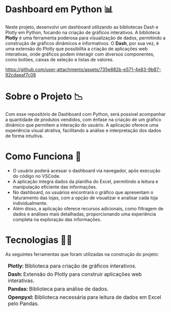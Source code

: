 # Dashboard em Python 📊
Neste projeto, desenvolvi um dashboard utilizando as bibliotecas Dash e Plotly em Python, focando na criação de gráficos interativos. A biblioteca **Plotly** é uma ferramenta poderosa para visualização de dados, permitindo a construção de gráficos dinâmicos e informativos. O **Dash**, por sua vez, é uma extensão do Plotly que possibilita a criação de aplicações web interativas, onde gráficos podem interagir com diversos componentes, como botões, caixas de seleção e listas de valores.

https://github.com/user-attachments/assets/735e882b-e571-4e83-9b87-92cdaeaf7c08

# Sobre o Projeto 📉
Com esse repositório de Dashboard com Python, será possível acompanhar a quantidade de produtos vendidos, com ênfase na criação de um gráfico dinâmico que permitem a interação do usuário. A aplicação oferece uma experiência visual atrativa, facilitando a análise e interpretação dos dados de forma intuitiva.

# Como Funciona 📌
<div>
  <ul>
    <li>O usuário poderá acessar o dashboard via navegador, após execução do código no VSCode.
    <li>A aplicação integra dados da planilha do Excel, permitindo a leitura e manipulação eficiente das informações. 
    <li>No dashboard, os usuários encontrará o gráfico que apresentam o faturamento das lojas, com a opção de visualizar e analisar cada loja individualmente.
    <li>Além disso, a aplicação oferece recursos adicionais, como filtragem de dados e análises mais detalhadas, proporcionando uma experiência completa na exploração das informações.      
    </li>  
  </ul>
</div>

# Tecnologias 👩‍💻
As seguintes ferramentas que foram utilizadas na construção do projeto:
<table>
  <thead>
    <td> <b>Plotly:</b> Biblioteca para criação de gráficos interativos.</td>
  </thead>
  <tbody>
    <thead>
      <td> <b>Dash:</b> Extensão do Plotly para construir aplicações web interativas.</td>
    </thead>
    <thead>
      <td> <b>Pandas:</b> Biblioteca para análise de dados.</td>
    <thead>
      <td> <b>Openpyxl:</b> Biblioteca necessária para leitura de dados em Excel pelo Pandas.</td>
    </thead>
  </tbody>
</table>
